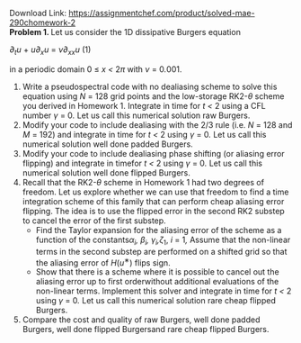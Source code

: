 Download Link: https://assignmentchef.com/product/solved-mae-290chomework-2
<br>
<strong>Problem 1.         </strong>Let us consider the 1D dissipative Burgers equation

<em>∂<sub>t</sub>u </em>+ <em>u∂<sub>x</sub>u </em>= <em>ν∂<sub>xx</sub>u                                                                                  </em>(1)

in a periodic domain 0 ≤ <em>x &lt; </em>2<em>π </em>with <em>ν </em>= 0<em>.</em>001.

<ol>

 <li>Write a pseudospectral code with no dealiasing scheme to solve this equation using <em>N </em>= 128 grid points and the low-storage RK2-<em>θ </em>scheme you derived in Homework 1. Integrate in time for <em>t &lt; </em>2 using a CFL number <em>γ </em>= 0<em>.</em> Let us call this numerical solution raw Burgers.</li>

 <li>Modify your code to include dealiasing with the 2/3 rule (i.e. <em>N </em>= 128 and <em>M </em>= 192) and integrate in time for <em>t &lt; </em>2 using <em>γ </em>= 0<em>.</em> Let us call this numerical solution well done padded Burgers.</li>

 <li>Modify your code to include dealiasing phase shifting (or aliasing error flipping) and integrate in timefor <em>t &lt; </em>2 using <em>γ </em>= 0<em>.</em> Let us call this numerical solution well done flipped Burgers.</li>

 <li>Recall that the RK2-<em>θ </em>scheme in Homework 1 had two degrees of freedom. Let us explore whether we can use that freedom to find a time integration scheme of this family that can perform cheap aliasing error flipping. The idea is to use the flipped error in the second RK2 substep to cancel the error of the first substep.

  <ul>

   <li>Find the Taylor expansion for the aliasing error of the scheme as a function of the constants<em>α<sub>i</sub>, β<sub>i</sub>, γ<sub>i</sub>,ζ</em><sub>1</sub>, <em>i </em>= 1<em>, </em> Assume that the non-linear terms in the second substep are performed on a shifted grid so that the aliasing error of <em>H</em>(<em>u</em><sup>∗</sup>) flips sign.</li>

   <li>Show that there is a scheme where it is possible to cancel out the aliasing error up to first orderwithout additional evaluations of the non-linear terms. Implement this solver and integrate in time for <em>t &lt; </em>2 using <em>γ </em>= 0<em>.</em> Let us call this numerical solution rare cheap flipped Burgers.</li>

  </ul></li>

 <li>Compare the cost and quality of raw Burgers, well done padded Burgers, well done flipped Burgersand rare cheap flipped Burgers.</li>

</ol>